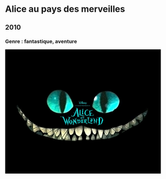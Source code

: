   # Alice au pays des merveilles
  
  ## 2010

  ### Genre : fantastique, aventure

  ![alt text](img/alice_cat.jpeg "Github img")

